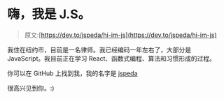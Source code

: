 # 嗨，我是 J.S。

> 原文:[https://dev.to/jspeda/hi-im-js](https://dev.to/jspeda/hi-im-js)

我住在纽约市，目前是一名律师。我已经编码一年左右了，大部分是 JavaScript。我目前正在学习 React、函数式编程、算法和习惯形成的过程。

你可以在 GitHub 上找到我，我的名字是 [jspeda](https://github.com/jspeda)

很高兴见到你。:)